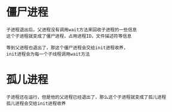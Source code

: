 # 僵尸进程

    子进程退出后，父进程没有调用wait方法来回收子进程的一些信息
    这个子进程就变成了僵尸进程，占用进程ID，文件描述符等信息

    等到父进程也退出了，那这个僵尸进程会交给init进程收养，
    init进程会为每一个子线程调用wait方法
# 孤儿进程
    子进程还在运行，但是他的父进程已经退出了，那么这个子进程就变成了孤儿进程
    孤儿进程会交给init进程收养
